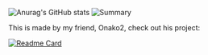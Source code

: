 ![Anurag's GitHub stats](https://github-readme-stats.vercel.app/api?username=valooost&show_icons=true&theme=dark)
![Summary](https://github-profile-summary-cards.vercel.app/api/cards/profile-details?username=valooost&show_icons=true&theme=dark)

This is made by my friend, Onako2, check out his project:

[![Readme Card](https://github-readme-stats.vercel.app/api/pin/?username=valooost&repo=i-want-it-earlier&show_icons=true&theme=dark)](https://github.com/anuraghazra/github-readme-stats)
